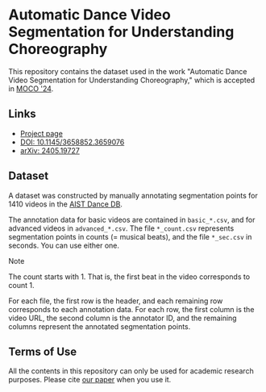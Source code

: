 # Automatic Dance Video Segmentation for Understanding Choreography

This repository contains the dataset used in the work "Automatic Dance Video Segmentation for Understanding Choreography," which is accepted in [MOCO '24](https://moco24.movementcomputing.org/).

## Links

- [Project page](https://shuhei2306.com/research/automatic_segmentation.html)
- [DOI: 10.1145/3658852.3659076](https://doi.org/10.1145/3658852.3659076)
- [arXiv: 2405.19727](https://arxiv.org/abs/2405.19727)

## Dataset

A dataset was constructed by manually annotating segmentation points for 1410 videos in the [AIST Dance DB](https://aistdancedb.ongaaccel.jp/).

The annotation data for basic videos are contained in `basic_*.csv`, and for advanced videos in `advanced_*.csv`.
The file `*_count.csv` represents segmentation points in counts (= musical beats), and the file `*_sec.csv` in seconds. You can use either one.

> [!Note]
> The count starts with 1. That is, the first beat in the video corresponds to count 1.

For each file, the first row is the header, and each remaining row corresponds to each annotation data.
For each row, the first column is the video URL, the second column is the annotator ID, and the remaining columns represent the annotated segmentation points.


## Terms of Use

All the contents in this repository can only be used for academic research purposes.
Please cite [our paper](https://doi.org/10.1145/3658852.3659076) when you use it.
